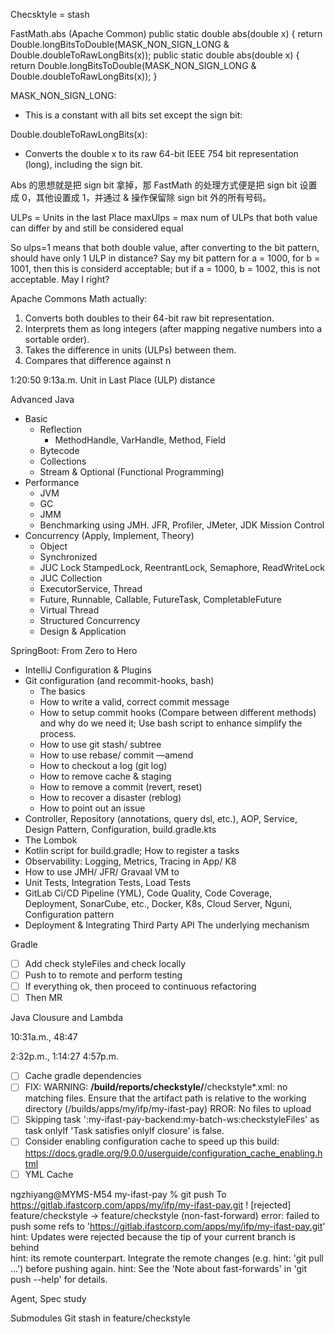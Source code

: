 

Checsktyle = stash

FastMath.abs (Apache Common)
public static double abs(double x) { return Double.longBitsToDouble(MASK_NON_SIGN_LONG & Double.doubleToRawLongBits(x)); public static double abs(double x) { return Double.longBitsToDouble(MASK_NON_SIGN_LONG & Double.doubleToRawLongBits(x)); }

MASK_NON_SIGN_LONG:
* This is a constant with all bits set except the sign bit:

Double.doubleToRawLongBits(x):
* Converts the double x to its raw 64-bit IEEE 754 bit representation (long), including the sign bit.

Abs 的思想就是把 sign bit 拿掉，那 FastMath 的处理方式便是把 sign bit 设置成 0，其他设置成 1，并通过 & 操作保留除 sign bit 外的所有号码。

ULPs = Units in the last Place
maxUlps = max num of ULPs that both value can differ by and still be considered equal

So ulps=1 means that both double value, after converting to the bit pattern, should have only 1 ULP in distance? Say my bit pattern for a = 1000, for b = 1001, then this is considerd acceptable; but if a = 1000, b = 1002, this is not acceptable. May I right?

Apache Commons Math actually:
1. Converts both doubles to their 64-bit raw bit representation.
2. Interprets them as long integers (after mapping negative numbers into a sortable order).
3. Takes the difference in units (ULPs) between them.
4. Compares that difference against n


1:20:50 9:13a.m.
Unit in Last Place (ULP) distance


Advanced Java
- Basic
    - Reflection
        - MethodHandle, VarHandle, Method, Field
    - Bytecode
    - Collections
    - Stream & Optional (Functional Programming)
- Performance
    - JVM
    - GC
    - JMM
    - Benchmarking using JMH. JFR, Profiler, JMeter, JDK Mission Control
- Concurrency (Apply, Implement, Theory)
    - Object
    - Synchronized
    - JUC Lock StampedLock, ReentrantLock, Semaphore, ReadWriteLock
    - JUC Collection
    - ExecutorService, Thread
    - Future, Runnable, Callable, FutureTask, CompletableFuture
    - Virtual Thread
    - Structured Concurrency
    - Design & Application

SpringBoot: From Zero to Hero
- IntelliJ Configuration & Plugins
- Git configuration (and recommit-hooks, bash)
    - The basics
    - How to write a valid, correct commit message
    - How to setup commit hooks (Compare between different methods) and why do we need it; Use bash script to enhance simplify the process.
    - How to use git stash/ subtree
    - How to use rebase/ commit —amend
    - How to checkout a log (git log)
    - How to remove cache & staging
    - How to remove a commit (revert, reset)
    - How to recover a disaster (reblog)
    - How to point out an issue
- Controller, Repository (annotations, query dsl, etc.), AOP, Service, Design Pattern, Configuration, build.gradle.kts
- The Lombok
- Kotlin script for build.gradle; How to register a tasks
- Observability: Logging, Metrics, Tracing in App/ K8
- How to use JMH/ JFR/ Gravaal VM to
-  Unit Tests, Integration Tests, Load Tests
- GitLab Ci/CD Pipeline (YML), Code Quality, Code Coverage, Deployment, SonarCube, etc., Docker, K8s, Cloud Server, Nguni, Configuration pattern
- Deployment & Integrating Third Party API
The underlying mechanism

Gradle
- [ ] Add check styleFiles and check locally
- [ ] Push to to remote and perform testing
- [ ] If everything ok, then proceed to continuous refactoring
- [ ] Then MR

Java Clousure and Lambda

10:31a.m., 48:47

2:32p.m., 1:14:27
4:57p.m.

- [ ] Cache gradle dependencies
- [ ] FIX: WARNING: **/build/reports/checkstyle/**/checkstyle*.xml: no matching files. Ensure that the artifact path is relative to the working directory (/builds/apps/my/ifp/my-ifast-pay) RROR: No files to upload 
- [ ] Skipping task ':my-ifast-pay-backend:my-batch-ws:checkstyleFiles' as task onlyIf 'Task satisfies onlyIf closure' is false.
- [ ] Consider enabling configuration cache to speed up this build: https://docs.gradle.org/9.0.0/userguide/configuration_cache_enabling.html
- [ ] YML Cache

ngzhiyang@MYMS-M54 my-ifast-pay % git push
To https://gitlab.ifastcorp.com/apps/my/ifp/my-ifast-pay.git
 ! [rejected]          feature/checkstyle -> feature/checkstyle (non-fast-forward)
error: failed to push some refs to 'https://gitlab.ifastcorp.com/apps/my/ifp/my-ifast-pay.git'
hint: Updates were rejected because the tip of your current branch is behind                                
hint: its remote counterpart. Integrate the remote changes (e.g.
hint: 'git pull ...') before pushing again.
hint: See the 'Note about fast-forwards' in 'git push --help' for details.

Agent, Spec study

Submodules
Git stash in feature/checkstyle

